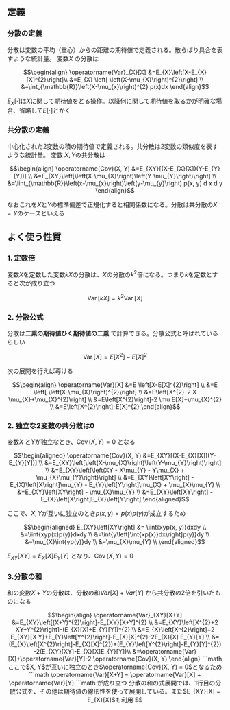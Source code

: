 ## 定義



### 分散の定義

分散は変数の平均（重心）からの距離の期待値で定義される。散らばり具合を表すような統計量。
 変数$X$ の分散は


```math
\begin{align}
\operatorname{Var}_{X}[X] &=E_{X}\left[X-E_{X}[X]^{2}\right]\\
&=E_{X} \left[ \left(X-\mu_{X}\right)^{2}\right] \\
&=\int_{\mathbb{R}}\left(X-\mu_{x}\right)^{2} p(x)dx
\end{align}
```
$E_{X}[\cdot]$は$X$に関して期待値をとる操作。以降何に関して期待値を取るかが明確な場合、省略して$E[\cdot]$とかく

###  共分散の定義

中心化された2変数の積の期待値で定義される。共分散は2変数の類似度を表すような統計量。
変数 $X, Y$の共分散は
```math
\begin{align}
\operatorname{Cov}(X, Y) &=E_{XY}[(X-E_{X}[X])(Y-E_{Y}[Y])] \\
&=E_{XY}\left[\left(X-\mu_{X}\right)\left(Y-\mu_{Y}\right)\right] \\
&=\iint_{\mathbb{R}}\left(x-\mu_{x}\right)\left(y-\mu_{y}\right) p(x, y) d x d y
\end{align}
```
なおこれを$X$と$Y$の標準偏差で正規化すると相関係数になる。分散は共分散の$X=Y$のケースといえる



## よく使う性質

### 1. 定数倍

変数$X$を定数した変数$kX$の分散は、$X$の分散の$k^2$倍になる。つまり$k$を定数とすると次が成り立つ
```math
\operatorname{Var}[kX]  =k^2\operatorname{Var}[X]
```


### 2. 分散公式

分散は**二乗の期待値ひく期待値の二乗** で計算できる。分散公式と呼ばれているらしい
```math
\operatorname{Var}[X]  =E\left[X^{2}\right]-E[X]^{2}
```
次の展開を行えば導ける
```math
\begin{align}
\operatorname{Var}[X] &=E \left[X-E[X]^{2}\right] \\
&=E \left[ \left(X-\mu_{X}\right)^{2}\right] \\
&=E\left[X^{2}-2 X \mu_{X}+\mu_{X}^{2}\right] \\
&=E\left[X^{2}\right]-2 \mu E[X]+\mu_{X}^{2} \\
&=E\left[X^{2}\right]-E[X]^{2}
\end{align}
```


### 2. 独立な2変数の共分散は0

変数$X$ と$Y$が独立なとき、$\operatorname{Cov}(X, Y) = 0$ となる


```math
\begin{aligned}
\operatorname{Cov}(X, Y) &=E_{XY}[(X-E_{X}[X])(Y-E_{Y}[Y])] \\
&=E_{XY}\left[\left(X-\mu_{X}\right)\left(Y-\mu_{Y}\right)\right] \\
&=E_{XY}\left[\left(XY - X\mu_{Y} - Y\mu_{X} + \mu_{X}\mu_{Y}\right)\right] \\
&=E_{XY}\left[XY\right] - E_{X}\left[X\right]\mu_{Y} - E_{Y}\left[Y\right]\mu_{X} + \mu_{X}\mu_{Y} \\
&=E_{XY}\left[XY\right] - \mu_{X}\mu_{Y} \\
&=E_{XY}\left[XY\right] - E_{X}\left[X\right]E_{Y}\left[Y\right]
\end{aligned}
```


ここで、$X, Y$が互いに独立のとき$p(x, y) = p(x)p(y)$が成立するため
```math
\begin{aligned}
E_{XY}\left[XY\right] &= \iint{xyp(x, y)}dxdy \\
&=\iint{xyp(x)p(y)}dxdy \\
&=\int{y\left[\int{xp(x)}dx\right]p(y)}dy \\
&=\mu_{X}\int{yp(y)}dy \\
&=\mu_{X}\mu_{Y} \\

\end{aligned}
```
 $E_{XY}[XY] = E_{X}[X]E_{Y}[Y]$ となり、$\operatorname{Cov}(X, Y) = 0$



### 3.分散の和

和の変数$X+Y$の分散は、分散の和$Var[X] + Var[Y]$ から共分散の2倍を引いたものになる
```math
\begin{align}
\operatorname{Var}_{XY}[X+Y] &=E_{XY}\left[(X+Y)^{2}\right]-E_{XY}[X+Y]^{2} \\
&=E_{XY}\left[X^{2}+2 XY+Y^{2}\right]-(E_{X}[X]+E_{Y}[Y])^{2} \\
&=E_{X}\left[X^{2}\right]+2 E_{XY}[X Y]+E_{Y}\left[Y^{2}\right]-E_{X}[X]^{2}-2E_{X}[X] E_{Y}[Y] \\
&=(E_{X}\left[X^{2}\right]-E_{X}[X]^{2})+(E_{Y}\left[Y^{2}\right]-E_{Y}[Y]^{2}) -2(E_{XY}[XY]-E_{X}[X]E_{Y}[Y])\\
&=\operatorname{Var}[X]+\operatorname{Var}[Y]-2 \operatorname{Cov}(X, Y)
\end{align}
```math


ここで$X, Y$が互いに独立のとき$\operatorname{Cov}(X, Y) = 0$となるため


```math
\operatorname{Var}[X+Y] = \operatorname{Var}[X] + \operatorname{Var}[Y]
```math
が成り立つ

分散の和の式展開では、1行目の分散公式を、その他は期待値の線形性を使って展開している。また$E_{XY}[X] = E_{X}[X]$も利用
